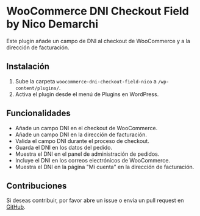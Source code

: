 # WooCommerce DNI Checkout Field by Nico Demarchi

Este plugin añade un campo de DNI al checkout de WooCommerce y a la dirección de facturación.

## Instalación

1. Sube la carpeta `woocommerce-dni-checkout-field-nico` a `/wp-content/plugins/`.
2. Activa el plugin desde el menú de Plugins en WordPress.

## Funcionalidades

- Añade un campo DNI en el checkout de WooCommerce.
- Añade un campo DNI en la dirección de facturación.
- Valida el campo DNI durante el proceso de checkout.
- Guarda el DNI en los datos del pedido.
- Muestra el DNI en el panel de administración de pedidos.
- Incluye el DNI en los correos electrónicos de WooCommerce.
- Muestra el DNI en la página "Mi cuenta" en la dirección de facturación.

## Contribuciones

Si deseas contribuir, por favor abre un issue o envía un pull request en [GitHub](https://github.com/nicodemarchi/woocommerce-dni-checkout-field).

